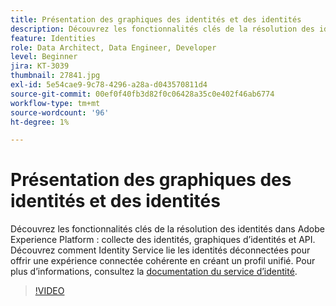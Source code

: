 ```yaml
---
title: Présentation des graphiques des identités et des identités
description: Découvrez les fonctionnalités clés de la résolution des identités dans Adobe Experience Platform&mdash;collecte d’identités, graphiques d’identités et API. Découvrez comment Identity Service lie les identités déconnectées pour offrir une expérience connectée cohérente en créant un profil unifié.
feature: Identities
role: Data Architect, Data Engineer, Developer
level: Beginner
jira: KT-3039
thumbnail: 27841.jpg
exl-id: 5e54cae9-9c78-4296-a28a-d043570811d4
source-git-commit: 00ef0f40fb3d82f0c06428a35c0e402f46ab6774
workflow-type: tm+mt
source-wordcount: '96'
ht-degree: 1%

---
```


# Présentation des graphiques des identités et des identités

Découvrez les fonctionnalités clés de la résolution des identités dans Adobe Experience Platform : collecte des identités, graphiques d’identités et API. Découvrez comment Identity Service lie les identités déconnectées pour offrir une expérience connectée cohérente en créant un profil unifié. Pour plus d’informations, consultez la [documentation du service d’identité](https://experienceleague.adobe.com/docs/experience-platform/identity/home.html?lang=fr).

>[!VIDEO](https://video.tv.adobe.com/v/27841?learn=on)

